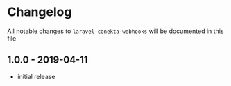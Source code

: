 # Changelog

All notable changes to `laravel-conekta-webhooks` will be documented in this file

## 1.0.0 - 2019-04-11

- initial release
